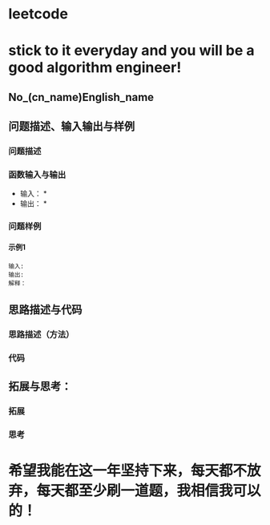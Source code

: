 # leetcode
# stick to it everyday and you will be a good algorithm engineer!
## No_(cn_name)English_name
## 问题描述、输入输出与样例

### 问题描述



### 函数输入与输出

* 输入：
	* 
* 输出：
	* 
	
### 问题样例

#### 示例1

	输入: 
	输出:
	解释：
	
	
## 思路描述与代码	
### 思路描述（方法）


### 代码

 
 
## 拓展与思考：
### 拓展

### 思考

	  
# 希望我能在这一年坚持下来，每天都不放弃，每天都至少刷一道题，我相信我可以的！
